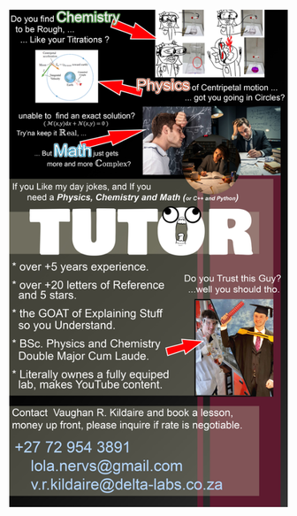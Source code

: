 <a href=".\tutor_media\tutor_images\Tutor_advert.jpg"><img style="center"
 src=".\tutor_media\tutor_images\Tutor_advert.jpg">
</img></a>